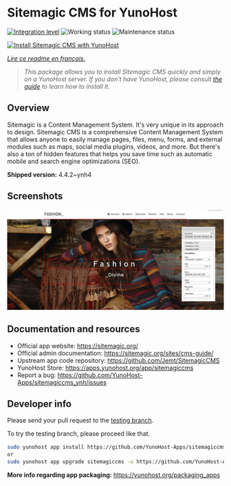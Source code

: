 <!--
N.B.: This README was automatically generated by https://github.com/YunoHost/apps/tree/master/tools/README-generator
It shall NOT be edited by hand.
-->

# Sitemagic CMS for YunoHost

[![Integration level](https://dash.yunohost.org/integration/sitemagiccms.svg)](https://dash.yunohost.org/appci/app/sitemagiccms) ![Working status](https://ci-apps.yunohost.org/ci/badges/sitemagiccms.status.svg) ![Maintenance status](https://ci-apps.yunohost.org/ci/badges/sitemagiccms.maintain.svg)

[![Install Sitemagic CMS with YunoHost](https://install-app.yunohost.org/install-with-yunohost.svg)](https://install-app.yunohost.org/?app=sitemagiccms)

*[Lire ce readme en français.](./README_fr.md)*

> *This package allows you to install Sitemagic CMS quickly and simply on a YunoHost server.
If you don't have YunoHost, please consult [the guide](https://yunohost.org/#/install) to learn how to install it.*

## Overview

Sitemagic is a Content Management System. It's very unique in its approach to design. Sitemagic CMS is a comprehensive Content Management System that allows anyone to easily manage pages, files, menu, forms, and external modules such as maps, social media plugins, videos, and more. But there's also a ton of hidden features that helps you save time such as automatic mobile and search engine optimizations (SEO).

**Shipped version:** 4.4.2~ynh4

## Screenshots

![Screenshot of Sitemagic CMS](./doc/screenshots/Designer.jpeg)

## Documentation and resources

* Official app website: <https://sitemagic.org/>
* Official admin documentation: <https://sitemagic.org/sites/cms-guide/>
* Upstream app code repository: <https://github.com/Jemt/SitemagicCMS>
* YunoHost Store: <https://apps.yunohost.org/app/sitemagiccms>
* Report a bug: <https://github.com/YunoHost-Apps/sitemagiccms_ynh/issues>

## Developer info

Please send your pull request to the [testing branch](https://github.com/YunoHost-Apps/sitemagiccms_ynh/tree/testing).

To try the testing branch, please proceed like that.

``` bash
sudo yunohost app install https://github.com/YunoHost-Apps/sitemagiccms_ynh/tree/testing --debug
or
sudo yunohost app upgrade sitemagiccms -u https://github.com/YunoHost-Apps/sitemagiccms_ynh/tree/testing --debug
```

**More info regarding app packaging:** <https://yunohost.org/packaging_apps>
